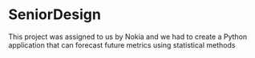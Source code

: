 # SeniorDesign
This project was assigned to us by Nokia and we had to create a Python application that can forecast future metrics using statistical methods
